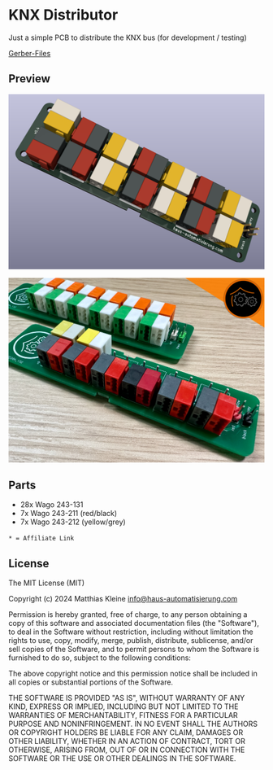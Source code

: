 # KNX Distributor

Just a simple PCB to distribute the KNX bus (for development / testing)

[Gerber-Files](https://github.com/klein0r/pcb-knx-distributor/releases)

## Preview

![PCB Preview](https://raw.githubusercontent.com/klein0r/pcb-knx-distributor/master/preview.png)

![PCB Photo](https://raw.githubusercontent.com/klein0r/pcb-knx-distributor/master/previewReal.jpg)

## Parts

- 28x Wago 243-131
- 7x Wago 243-211 (red/black)
- 7x Wago 243-212 (yellow/grey)

```* = Affiliate Link```

## License

The MIT License (MIT)

Copyright (c) 2024 Matthias Kleine <info@haus-automatisierung.com>

Permission is hereby granted, free of charge, to any person obtaining a copy
of this software and associated documentation files (the "Software"), to deal
in the Software without restriction, including without limitation the rights
to use, copy, modify, merge, publish, distribute, sublicense, and/or sell
copies of the Software, and to permit persons to whom the Software is
furnished to do so, subject to the following conditions:

The above copyright notice and this permission notice shall be included in
all copies or substantial portions of the Software.

THE SOFTWARE IS PROVIDED "AS IS", WITHOUT WARRANTY OF ANY KIND, EXPRESS OR
IMPLIED, INCLUDING BUT NOT LIMITED TO THE WARRANTIES OF MERCHANTABILITY,
FITNESS FOR A PARTICULAR PURPOSE AND NONINFRINGEMENT. IN NO EVENT SHALL THE
AUTHORS OR COPYRIGHT HOLDERS BE LIABLE FOR ANY CLAIM, DAMAGES OR OTHER
LIABILITY, WHETHER IN AN ACTION OF CONTRACT, TORT OR OTHERWISE, ARISING FROM,
OUT OF OR IN CONNECTION WITH THE SOFTWARE OR THE USE OR OTHER DEALINGS IN
THE SOFTWARE.
